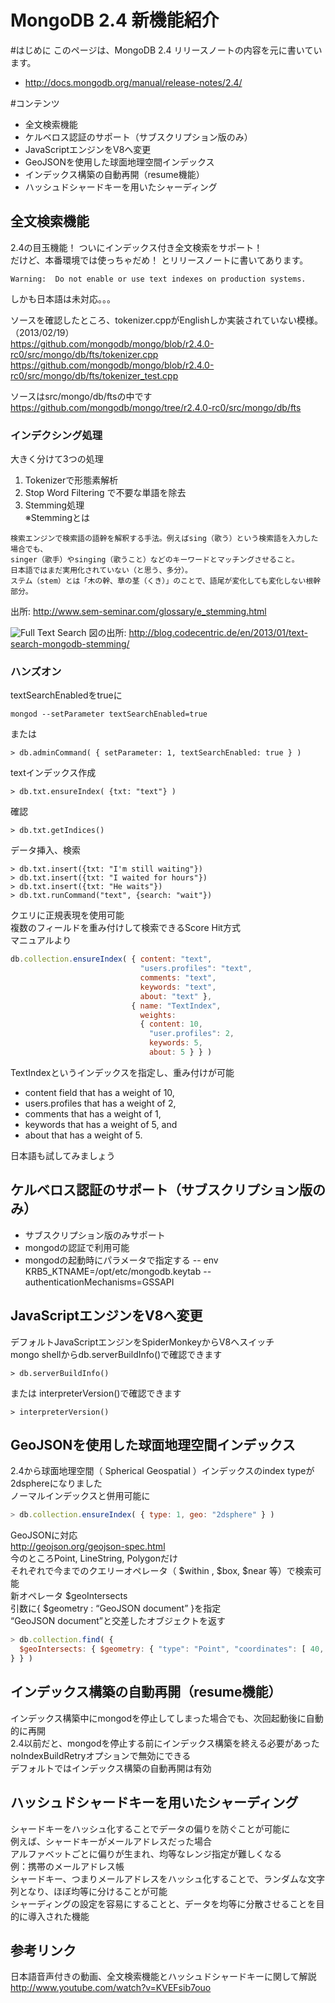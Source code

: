 MongoDB 2.4 新機能紹介
=================
#はじめに
このページは、MongoDB 2.4 リリースノートの内容を元に書いています。
- http://docs.mongodb.org/manual/release-notes/2.4/

#コンテンツ
- 全文検索機能
- ケルベロス認証のサポート（サブスクリプション版のみ）
- JavaScriptエンジンをV8へ変更
- GeoJSONを使用した球面地理空間インデックス
- インデックス構築の自動再開（resume機能）
- ハッシュドシャードキーを用いたシャーディング


## 全文検索機能

2.4の目玉機能！ ついにインデックス付き全文検索をサポート！  
だけど、本番環境では使っちゃだめ！  とリリースノートに書いてあります。  
```
Warning:  Do not enable or use text indexes on production systems.
```
しかも日本語は未対応。。。    
  
ソースを確認したところ、tokenizer.cppがEnglishしか実装されていない模様。（2013/02/19）  
https://github.com/mongodb/mongo/blob/r2.4.0-rc0/src/mongo/db/fts/tokenizer.cpp  
https://github.com/mongodb/mongo/blob/r2.4.0-rc0/src/mongo/db/fts/tokenizer_test.cpp


ソースはsrc/mongo/db/ftsの中です  
https://github.com/mongodb/mongo/tree/r2.4.0-rc0/src/mongo/db/fts


### インデクシング処理
大きく分けて3つの処理  
1. Tokenizerで形態素解析  
2. Stop Word Filtering で不要な単語を除去  
3. Stemming処理  
※Stemmingとは
```
検索エンジンで検索語の語幹を解釈する手法。例えばsing（歌う）という検索語を入力した場合でも、
singer（歌手）やsinging（歌うこと）などのキーワードとマッチングさせること。
日本語ではまだ実用化されていない（と思う、多分）。
ステム（stem）とは「木の幹、草の茎（くき）」のことで、語尾が変化しても変化しない根幹部分。
```
出所: http://www.sem-seminar.com/glossary/e_stemming.html

![Full Text Search](http://blog.codecentric.de/files/2013/01/600x302xmongo_fts_2.png.pagespeed.ic.qA4D7gJtDY.png)
図の出所: http://blog.codecentric.de/en/2013/01/text-search-mongodb-stemming/

### ハンズオン
textSearchEnabledをtrueに  
```
mongod --setParameter textSearchEnabled=true
```
または
```
> db.adminCommand( { setParameter: 1, textSearchEnabled: true } )
```

textインデックス作成
```
> db.txt.ensureIndex( {txt: "text"} )
```
確認
```
> db.txt.getIndices()
```

データ挿入、検索
```
> db.txt.insert({txt: "I'm still waiting"})
> db.txt.insert({txt: "I waited for hours"})
> db.txt.insert({txt: "He waits"})
> db.txt.runCommand("text", {search: "wait"})
```

クエリに正規表現を使用可能    
複数のフィールドを重み付けして検索できるScore Hit方式    
マニュアルより  
```js
db.collection.ensureIndex( { content: "text",
                             "users.profiles": "text",
                             comments: "text",
                             keywords: "text",
                             about: "text" },
                           { name: "TextIndex",
                             weights:
                             { content: 10,
                               "user.profiles": 2,
                               keywords: 5,
                               about: 5 } } )
```
TextIndexというインデックスを指定し、重み付けが可能    
- content field that has a weight of 10,
- users.profiles that has a weight of 2,
- comments that has a weight of 1,
- keywords that has a weight of 5, and
- about that has a weight of 5.


日本語も試してみましょう    


## ケルベロス認証のサポート（サブスクリプション版のみ）
- サブスクリプション版のみサポート
- mongodの認証で利用可能
- mongodの起動時にパラメータで指定する
-- env KRB5_KTNAME=/opt/etc/mongodb.keytab
-- authenticationMechanisms=GSSAPI

## JavaScriptエンジンをV8へ変更
デフォルトJavaScriptエンジンをSpiderMonkeyからV8へスイッチ  
mongo shellからdb.serverBuildInfo()で確認できます  
```
> db.serverBuildInfo()
```

または interpreterVersion()で確認できます  
```
> interpreterVersion()
```

## GeoJSONを使用した球面地理空間インデックス
2.4から球面地理空間（ Spherical Geospatial ）インデックスのindex typeが2dsphereになりました  
ノーマルインデックスと併用可能に  
```js
> db.collection.ensureIndex( { type: 1, geo: "2dsphere" } )
```

GeoJSONに対応  
http://geojson.org/geojson-spec.html  
今のところPoint, LineString, Polygonだけ  
それぞれで今までのクエリーオペレータ（ $within , $box, $near 等）で検索可能  
新オペレータ $geoIntersects  
引数に{ $geometry : “GeoJSON document” }を指定  
 “GeoJSON document”と交差したオブジェクトを返す  
```js
> db.collection.find( {
  $geoIntersects: { $geometry: { "type": "Point", "coordinates": [ 40, 5 ] }
} } ) 
```



## インデックス構築の自動再開（resume機能）
インデックス構築中にmongodを停止してしまった場合でも、次回起動後に自動的に再開  
2.4以前だと、mongodを停止する前にインデックス構築を終える必要があった  
noIndexBuildRetryオプションで無効にできる  
デフォルトではインデックス構築の自動再開は有効  


## ハッシュドシャードキーを用いたシャーディング
シャードキーをハッシュ化することでデータの偏りを防ぐことが可能に  
例えば、シャードキーがメールアドレスだった場合  
アルファベットごとに偏りが生まれ、均等なレンジ指定が難しくなる  
例：携帯のメールアドレス帳  
シャードキー、つまりメールアドレスをハッシュ化することで、ランダムな文字列となり、ほぼ均等に分けることが可能  
シャーディングの設定を容易にすることと、データを均等に分散させることを目的に導入された機能  


## 参考リンク
日本語音声付きの動画、全文検索機能とハッシュドシャードキーに関して解説  
http://www.youtube.com/watch?v=KVEFsib7ouo   

